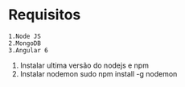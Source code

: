 # Requisitos
    1.Node JS
    2.MongoDB
    3.Angular 6

1. Instalar ultima versão do nodejs e npm
2. Instalar nodemon
    sudo npm install -g nodemon